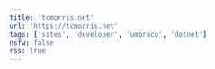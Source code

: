 ```yaml
---
title: 'tcmorris.net'
url: 'https://tcmorris.net'
tags: ['sites', 'developer', 'umbraco', 'dotnet']
nsfw: false
rss: true
---
```

